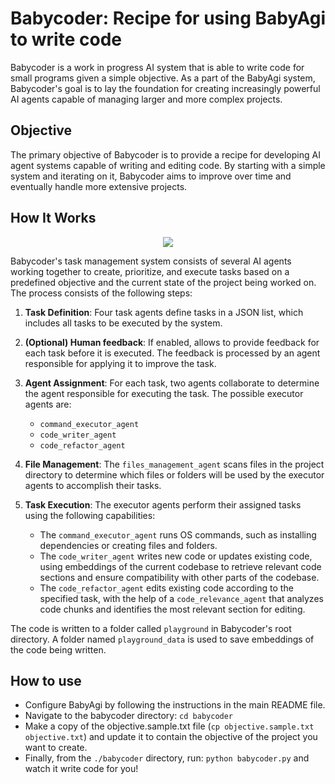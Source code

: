# Babycoder: Recipe for using BabyAgi to write code

Babycoder is a work in progress AI system that is able to write code for small programs given a simple objective. As a part of the BabyAgi system, Babycoder's goal is to lay the foundation for creating increasingly powerful AI agents capable of managing larger and more complex projects.

## Objective

The primary objective of Babycoder is to provide a recipe for developing AI agent systems capable of writing and editing code. By starting with a simple system and iterating on it, Babycoder aims to improve over time and eventually handle more extensive projects.

## How It Works

<p align="center">
  <img src="https://user-images.githubusercontent.com/115842157/235815563-8e7a9082-f8d7-48fa-b062-59b585944f1b.png" />
</p>

Babycoder's task management system consists of several AI agents working together to create, prioritize, and execute tasks based on a predefined objective and the current state of the project being worked on. The process consists of the following steps:

1. **Task Definition**: Four task agents define tasks in a JSON list, which includes all tasks to be executed by the system.

2. **(Optional) Human feedback**: If enabled, allows to provide feedback for each task before it is executed. The feedback is processed by an agent responsible for applying it to improve the task.

3. **Agent Assignment**: For each task, two agents collaborate to determine the agent responsible for executing the task. The possible executor agents are:
    - `command_executor_agent`
    - `code_writer_agent`
    - `code_refactor_agent`

4. **File Management**: The `files_management_agent` scans files in the project directory to determine which files or folders will be used by the executor agents to accomplish their tasks.

5. **Task Execution**: The executor agents perform their assigned tasks using the following capabilities:
    - The `command_executor_agent` runs OS commands, such as installing dependencies or creating files and folders.
    - The `code_writer_agent` writes new code or updates existing code, using embeddings of the current codebase to retrieve relevant code sections and ensure compatibility with other parts of the codebase.
    - The `code_refactor_agent` edits existing code according to the specified task, with the help of a `code_relevance_agent` that analyzes code chunks and identifies the most relevant section for editing.

The code is written to a folder called `playground` in Babycoder's root directory. A folder named `playground_data` is used to save embeddings of the code being written.

## How to use

- Configure BabyAgi by following the instructions in the main README file.
- Navigate to the babycoder directory: `cd babycoder`
- Make a copy of the objective.sample.txt file (`cp objective.sample.txt objective.txt`) and update it to contain the objective of the project you want to create.
- Finally, from the `./babycoder` directory, run: `python babycoder.py` and watch it write code for you!
